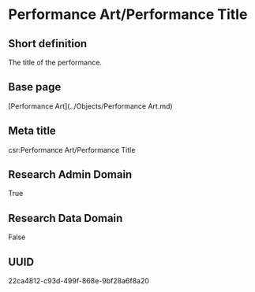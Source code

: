 # Performance Art/Performance Title
## Short definition
The title of the performance.
## Base page
[Performance Art](../Objects/Performance Art.md)
## Meta title
csr:Performance Art/Performance Title
## Research Admin Domain
True
## Research Data Domain
False
## UUID
22ca4812-c93d-499f-868e-9bf28a6f8a20
